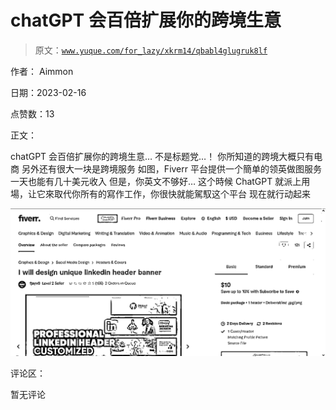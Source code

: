 # chatGPT 会百倍扩展你的跨境生意

> 原文：[`www.yuque.com/for_lazy/xkrm14/qbabl4glugruk8lf`](https://www.yuque.com/for_lazy/xkrm14/qbabl4glugruk8lf)

作者： Aimmon

日期：2023-02-16

点赞数：13

正文：

chatGPT 会百倍扩展你的跨境生意… 不是标题党…！ 你所知道的跨境大概只有电商 另外还有很大一块是跨境服务 如图，Fiverr 平台提供一𠆤簡单的领英做图服务 一天也能有几十美元收入 但是，你英文不够好… 这𠆤時候 ChatGPT 就派上用場，让它來取代你所有的寫作工作，你很快就能駕馭这个平台 现在就行动起来

![](img/fbc080a0e4564150cadea031dc5d34f7.png)  

评论区：

暂无评论



